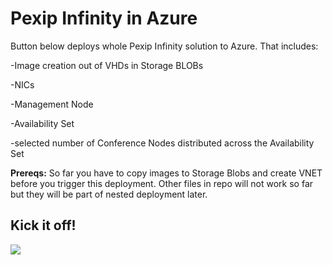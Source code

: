 <h1>Pexip Infinity in Azure</h1>

Button below deploys whole Pexip Infinity solution to Azure. That includes:

<p>-Image creation out of VHDs in Storage BLOBs</p>
<p>-NICs</p>
<p>-Management Node</p>
<p>-Availability Set</p>
<p>-selected number of Conference Nodes distributed across the Availability Set</p>

<b>Prereqs:</b>
So far you have to copy images to Storage Blobs and create VNET before you trigger this deployment. Other files in repo will not work so far but they will be part of nested deployment later. 

<h2>Kick it off!</h2>

<a href="https://portal.azure.com/#create/Microsoft.Template/uri/https%3A%2F%2Fraw.githubusercontent.com%2Fmatousrokos%2FInfinity%2Fmaster%2FPexipInfinity%2FvMs.json" target="_blank">
    <img src="http://azuredeploy.net/deploybutton.png"/>
</a>
